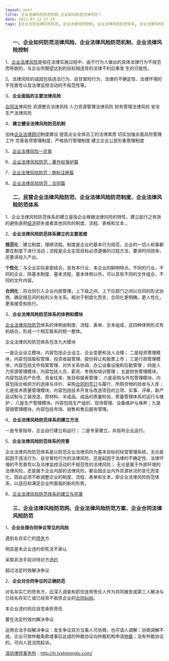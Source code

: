```yaml
---
layout: post
title: 企业法律风险防范机制,企业如何防范法律风险？
date: 2011-07-12 17:19
tags: [企业合同法律风险防范, 企业法律风险控制, 企业法律风险防范体系, 企业法律风险防范制度, 民营企业法律风险防范, 深圳企业法律顾问, 深圳法律顾问律师]
---
```

<ol>
<h3>一、企业如何防范法律风险、企业法律风险防范机制、企业法律风险控制</h3>
</ol>
1、<a href="http://h.lvshiminglu.com/law/750.html" target="_blank">企业法律风险</a>是指在法律实施过程中，由于行为人做出的具体法律行为不规范而导致的，与企业所期望达到的目标相违背的法律不利后果发
生的可能性。

2、法律风险的成因包括违法行为、自甘冒险行为、法律的不确定性、法律环境的不完善性以及法律监控活动的不规范性等。

3、<strong>企业面临的主要法律风险</strong>

<a href="http://h.lvshiminglu.com/law/category/contract" target="_blank">合同法</a>律风险
资源整合法律风险
人力资源管理法律风险
财务管理法律风险
安全生产法律风险

4、<strong>建立健全法律风险防范机制</strong>

加快<a href="http://h.lvshiminglu.com/law/category/counsel" target="_blank">企业法律顾问</a>制度建设
提高企业全体员工的法律素质
切实加强全面风险管理工作
完善各项管理制度，严格执行管理制度
建立企业公民形象管理制度

5、<a href="http://ishare.iask.sina.com.cn/f/8578172.html" target="_blank">企业法律风险一览表</a>

6、<a href="http://wenku.baidu.com/view/f867e18a6529647d27285269.html" target="_blank">企业法律风险防范：著作权保护篇</a>

7、<a href="http://wenku.baidu.com/view/a50008b91a37f111f1855b69.html" target="_blank">企业法律风险防范：商标注册篇</a>

8、<a href="http://ishare.iask.sina.com.cn/f/16265757.html" target="_blank">企业法律风险防范：合同篇</a>
<ol>
<h3>二、民营企业法律风险防范、企业法律风险防范制度、企业法律风险防范体系</h3>
</ol>
1、企业法律风险防范体系的建立是指企业根据法律风险的特性，建立起行之有效的避免承担<a href="http://h.lvshiminglu.com/law/category/economics" target="_blank">经济</a>损失或者其他风险的制度、流程、表格和文本
。

2、<strong>企业法律风险防范体系建立的主要思想</strong>

<strong>规范化</strong>：建立制度，理顺流程。制度是企业的基本行为规范，企业的一切人和事都要在制度下进行活动；流程是企业实现目标必须遵循的过程方法，要讲时间效率，还要讲投入产出。

<strong>个性化</strong>：与企业实际紧密结合，具有本行业、本企业的鲜明特点。不同的行业，不同的企业，除基本制度、基本流程、基本体例以外，可以具有不同的文件组合，不同的文件内容。

<strong>合同化</strong>：将合同引入企业内部管理，上下级之间、上下位部门之间以合同的形式协商、确定相互间的权利义务关系。相对于制度化而言，合同化更明确，更人性化，更易接受和执行。

3、<strong>企业法律风险防范体系的体例和模块</strong>

<a href="http://h.lvshiminglu.com/law/750.html" target="_blank">企业法律风险防范</a>体系的体例由制度、流程、表单、文本组成，这四种体例形式有机结合，形成一个相互联系的统一整体。

企业法律风险防范体系包含九大模块

一是企业设立模块，内容包括企业设立、企业变更和法人治理；
二是投资管理模块，内容包括股权管理、投资收益管理、股份转让和股票上市；
三是行政管理模块，内容包括文件档案管理、对外关系协调、办公设备设施和后勤管理；
四是人力资源管理模块，内容包括人员、薪资、考核和培训管理；
五是财务管理模块，内容包括资产负债、资金往来、账目和报表管理；
六是采购与外包管理模块，内容包括合格供方的选择与评价、采购<a href="http://h.lvshiminglu.com/law/745.html" target="_blank">合同的签订</a>与履行、所购货物的验收与入库；
七是技术质量管理模块，内容包括技术开发与改造项目的立项、实事、评审，新产品试制与工装改造，原材料、半成品、成品的质量检验，质量管理体系的运行与维护；
八是生产管理模块，内容包括生产组织、现场管理、设备维护与保养；九是营销管理模块，内容包括市场、销售和售后服务管理。

4、<strong>企业法律风险防范体系的建立方法</strong>

一是专家指导，企业自行建立和运行；
二是专家建立，并指导企业运行。

5、<strong>企业法律风险防范体系的完善</strong>

企业法律风险防范体系是以防范企业法律风险为基本目标的经营管理系统，无论是起因于违法行为、自甘冒险行为的法律风险，还是起因于法律的不确定性、法律环境的不完善性以及法律监控活动的不规范性的法律风险；
无论是属于外部环境的法律风险，还是属于企业内部的法律风险，都会因企业内外资源状况的变化而变化，因此必须不断调整企业的制度、流程、表单和文本，即企业法律风险防范体系，以适应和满足企业所面临的新的形势。

6、<a href="http://www.law-lib.com/lw/lw_view.asp?no=7435" target="_blank">企业法律风险防范体系的建立与完善</a>
<ol>
<h3>三、企业法律风险防范网、企业法律风险防范方案、企业合同法律风险防范</h3>
</ol>
1、<strong>企业处理合同争议常见的风险</strong>

遇到名存实亡的<a href="http://h.lvshiminglu.com/law/243.html" target="_blank">债务</a>方

明显是本企业违约却死活不承认

采取非法手段对待对方<a href="http://h.lvshiminglu.com/law/720.html" target="_blank">违约</a>

超过法定时效解决争议

2、<strong>企业对合同争议的正确防范</strong>

对名存实亡的债务方，应深入调查和抓住连带责任人作为共同被告或第三人解决与已经名存实亡或已经资不抵债企业的<a href="http://h.lvshiminglu.com/law/category/contract" target="_blank">合同纠纷</a>。

本企业违约则应自觉承担责任

要在法定时效内解决争议

运用合法手段解决争议：发生争议双方当事人可协商，也可请人调解；协商调解不成，企业可按仲裁条款或事后达成的仲裁协议向仲裁机构申请<a href="http://h.lvshiminglu.com/law/tag/%E4%BB%B2%E8%A3%81" target="_blank">仲裁</a>；没有仲裁协议的，可向人民法院起诉。

<a href="http://h.lvshiminglu.com/">深圳律师事务所</a>：<a href="http://h.lvshiminglu.com/">http://h.lvshiminglu.com/</a>

